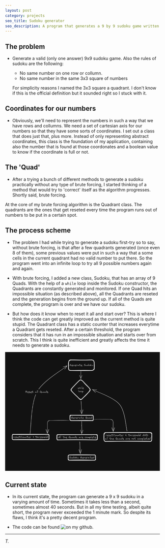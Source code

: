 ```yaml
---
layout: post
category: projects
seo_title: Sudoku generator
seo_description: A program that generates a 9 by 9 sudoku game written in C#
---
```


## The problem

- Generate a valid (only one answer) 9x9 sudoku game.
    Also the rules of sudoku are the following:
    - No same number on one row or collumn.
    - No same number in the same 3x3 square of numbers

    For simplicity reasons I named the 3x3 square a quadrant. I don't 
    know if this is the official definition but it sounded right so I 
    stuck with it.

## Coordinates for our numbers

- Obviously, we'll need to represent the numbers in such a way that we have rows and collumns. We need a set of cartesian axis for our numbers so that they have some sorts of coordinates. I set out a class that does just that, plus more. Instead of only representing abstract coordinates, this class is the foundation of my application, containing also the number that is found at those coordonates and a boolean value to know if the coordinate is full or not.

## The 'Quad'

- After a trying a bunch of different methods to generate a sudoku practically without any type of brute forcing, I started thinking of a method that would try to 'correct' itself as the algorithm progresses. Shortly said, brute forcing.

At the core of my brute forcing algorithm is the Quadrant class. The quadrants are the ones that get reseted every time the program runs out of numbers to be put in a certain spot.

## The process scheme

- The problem I had while trying to generate a sudoku first-try so to say, without brute forcing, is that after a few quadrants generated (once even 8 of them), some previous values were put in such a way that a some cells in the current quadrant had no valid number to put there. So the program went into an infinite loop to try all 9 possible numbers again and again.

- With brute forcing, I added a new class, Sudoku, that has an array of 9 Quads. With the help of a `while` loop inside the Sudoku constructor, the Quadrants are constantly generated and monitored. If one Quad hits an impossible situation (as described above), all the Quadrants are reseted and the generation begins from the ground up. If all of the Quads are complete, the program is over and we have our sudoku.

- But how does it know when to reset it all and start over? This is where I think the code can get greatly improved as the current method is quite stupid. The Quadrant class has a static counter that increases everytime a Quadrant gets reseted. After a certain threshold, the program considers that it has run in an impossible situation and starts over from scratch. This I think is quite inefficient and greatly affects the time it needs to generate a sudoku.

![the program scheme](https://raw.githubusercontent.com/Gandalf789/Gandalf789.github.io/master/scheme.png)

## Current state 

- In its current state, the program can generate a 9 x 9 sudoku in a varying amount of time. Sometimes it takes less than a second, sometimes almost 40 seconds. But in all my time testing, albeit quite short, the program never exceeded the 1 minute mark. So despite its flaws, I think it's a pretty decent program.

- The code can be found ![on my github](https://github.com/Gandalf789/Sudoku-Generator).

---

*T.*